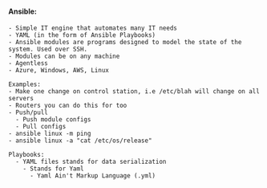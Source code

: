   #### **Ansible**:
    - Simple IT engine that automates many IT needs
    - YAML (in the form of Ansible Playbooks)
    - Ansible modules are programs designed to model the state of the system. Used over SSH.
    - Modules can be on any machine
    - Agentless
    - Azure, Windows, AWS, Linux

    Examples:
    - Make one change on control station, i.e /etc/blah will change on all servers
    - Routers you can do this for too
    - Push/pull
      - Push module configs
      - Pull configs
    - ansible linux -m ping
    - ansible linux -a "cat /etc/os/release"
  
    Playbooks:
      - YAML files stands for data serialization
        - Stands for Yaml
          - Yaml Ain't Markup Language (.yml)
  